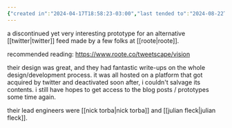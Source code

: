 ```yaml
---
{"created in":"2024-04-17T18:58:23-03:00","last tended to":"2024-08-22T01:01:03-03:00","tags":["project","knowledgemanagement","openknowledge","🌿"],"relevancescore":82,"dg-publish":true,"permalink":"/projects-and-tools/projects/tweetscape/","dgPassFrontmatter":true,"created":"2024-04-17T18:58:23.356-03:00","updated":"2024-08-22T01:02:52.541-03:00"}
---
```


a discontinued yet very interesting prototype for an alternative [[twitter\|twitter]] feed made by a few folks at [[roote\|roote]].

recommended reading: https://www.roote.co/tweetscape/vision

their design was great, and they had fantastic write-ups on the whole design/development process. it was all hosted on a platform that got acquired by twitter and deactivated soon after, i couldn't salvage its contents. i still have hopes to get access to the blog posts / prototypes some time again.

their lead engineers were [[nick torba\|nick torba]] and [[julian fleck\|julian fleck]].